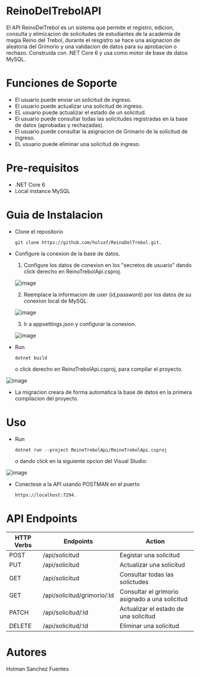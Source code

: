 # ReinoDelTrebolAPI

El API ReinoDelTrebol es un sistema que permite el registro, edicion, consulta y elimicacion de solicitudes de estudiantes de la academia de magia Reino del Trebol, durante el resgistro se hace una asignacion de aleatoria del Grimorio y una validacion de datos para su aprobacion o rechazo. Construida con .NET Core 6 y usa como motor de base de datos MySQL.

# Funciones de Soporte

  * El usuario puede enviar un solicitud de ingreso.
  * El usuario puede actualizar una solicitud de ingreso.
  * EL usuario puede actualizar el estado de un solicitud.
  * El usuario puede consultar todas las solicitudes registradas en la base de datos (aprobadas y rechazadas).
  * El usuario puede consultar la asignacion de Grimario de la solicitud de ingreso.
  * EL usuario puede eliminar una solicitud de ingreso.

# Pre-requisitos 

  * .NET Core 6
  * Local instance MySQL

# Guia de Instalacion
* Clone el repositorio 
     ```
     git clone https://github.com/holsaf/ReinoDelTrebol.git.
     ```
* Configure la conexion de la base de datos.
  1. Configure los datos de conexion en los "secretos de usuario" dando click derecho en ReinoTrebolApi.csproj.
  
  ![image](https://user-images.githubusercontent.com/87883786/201547680-3c9696aa-a14b-401b-b583-b9658eb20a3f.png)
  
  2. Reemplace la informacion de user (id,password) por los datos de su conexion local de MySQL.
  
  ![image](https://user-images.githubusercontent.com/87883786/201547707-f21da5f3-8331-4bc3-a46e-0f894b270e19.png)
  
  3. Ir a appsettings.json y configurar la conexion.
  
  ![image](https://user-images.githubusercontent.com/87883786/201547801-29c6f14c-f86f-4fd4-a6f3-bd840ec688a9.png)
  
* Run 
    ```
    dotnet build 
    ```
  o click derecho en ReinoTrebolApi.csproj, para compilar el proyecto.

![image](https://user-images.githubusercontent.com/87883786/201547917-c8798410-6e62-4138-9f61-6ef2a1d9f3f9.png)

* La migracion creara de forma automatica la base de datos en la primera compilacion del proyecto.

# Uso
* Run 
    ```
    dotnet run --project ReinoTrebolApi/ReinoTrebolApi.csproj
    ```
  o dando click en la siguiente opcion del Visual Studio:

![image](https://user-images.githubusercontent.com/87883786/201548512-216dc50c-ed82-4016-8863-2c920e4788c0.png)

* Conectese a la API usando POSTMAN en el puerto 
    ```
    https://localhost:7294.
    ```

# API Endpoints
| HTTP Verbs | Endpoints | Action |
| --- | --- | --- |
| POST | /api/solicitud | Eegistar una solicitud |
| PUT | /api/solicitud  | Actualizar una solicitud |
| GET | /api/solicitud | Consultar todas las solictudes |
| GET | /api/solicitud/grimorio/:Id | Consultar el grimorio asignado a una solicitud |
| PATCH | /api/solicitud/:Id | Actualizar el estado de una solicitud |
| DELETE | /api/solicitud/:Id | Eliminar una solicitud |

# Autores 
  
  Holman Sanchez Fuentes



